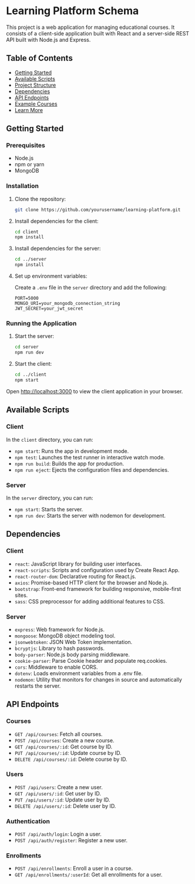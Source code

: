 # Learning Platform Schema

This project is a web application for managing educational courses. It consists of a client-side application built with React and a server-side REST API built with Node.js and Express.

## Table of Contents

- [Getting Started](#getting-started)
- [Available Scripts](#available-scripts)
- [Project Structure](#project-structure)
- [Dependencies](#dependencies)
- [API Endpoints](#api-endpoints)
- [Example Courses](#example-courses)
- [Learn More](#learn-more)

## Getting Started

### Prerequisites

- Node.js
- npm or yarn
- MongoDB

### Installation

1. Clone the repository:
    ```sh
    git clone https://github.com/yourusername/learning-platform.git
    ```

2. Install dependencies for the client:
    ```sh
    cd client
    npm install
    ```

3. Install dependencies for the server:
    ```sh
    cd ../server
    npm install
    ```

4. Set up environment variables:

   Create a `.env` file in the `server` directory and add the following:

    ```env
    PORT=5000
    MONGO_URI=your_mongodb_connection_string
    JWT_SECRET=your_jwt_secret
    ```

### Running the Application

1. Start the server:
    ```sh
    cd server
    npm run dev
    ```

2. Start the client:
    ```sh
    cd ../client
    npm start
    ```

Open [http://localhost:3000](http://localhost:3000) to view the client application in your browser.

## Available Scripts

### Client

In the `client` directory, you can run:

- `npm start`: Runs the app in development mode.
- `npm test`: Launches the test runner in interactive watch mode.
- `npm run build`: Builds the app for production.
- `npm run eject`: Ejects the configuration files and dependencies.

### Server

In the `server` directory, you can run:

- `npm start`: Starts the server.
- `npm run dev`: Starts the server with nodemon for development.

## Dependencies

### Client

- `react`: JavaScript library for building user interfaces.
- `react-scripts`: Scripts and configuration used by Create React App.
- `react-router-dom`: Declarative routing for React.js.
- `axios`: Promise-based HTTP client for the browser and Node.js.
- `bootstrap`: Front-end framework for building responsive, mobile-first sites.
- `sass`: CSS preprocessor for adding additional features to CSS.

### Server

- `express`: Web framework for Node.js.
- `mongoose`: MongoDB object modeling tool.
- `jsonwebtoken`: JSON Web Token implementation.
- `bcryptjs`: Library to hash passwords.
- `body-parser`: Node.js body parsing middleware.
- `cookie-parser`: Parse Cookie header and populate req.cookies.
- `cors`: Middleware to enable CORS.
- `dotenv`: Loads environment variables from a .env file.
- `nodemon`: Utility that monitors for changes in source and automatically restarts the server.

## API Endpoints

### Courses

- `GET /api/courses`: Fetch all courses.
- `POST /api/courses`: Create a new course.
- `GET /api/courses/:id`: Get course by ID.
- `PUT /api/courses/:id`: Update course by ID.
- `DELETE /api/courses/:id`: Delete course by ID.

### Users

- `POST /api/users`: Create a new user.
- `GET /api/users/:id`: Get user by ID.
- `PUT /api/users/:id`: Update user by ID.
- `DELETE /api/users/:id`: Delete user by ID.

### Authentication

- `POST /api/auth/login`: Login a user.
- `POST /api/auth/register`: Register a new user.

### Enrollments

- `POST /api/enrollments`: Enroll a user in a course.
- `GET /api/enrollments/:userId`: Get all enrollments for a user.


